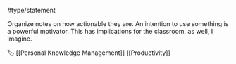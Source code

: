 #type/statement

Organize notes on how actionable they are. An intention to use something is a powerful motivator. This has implications for the classroom, as well, I imagine.

🏷️ [[Personal Knowledge Management]] [[Productivity]] 